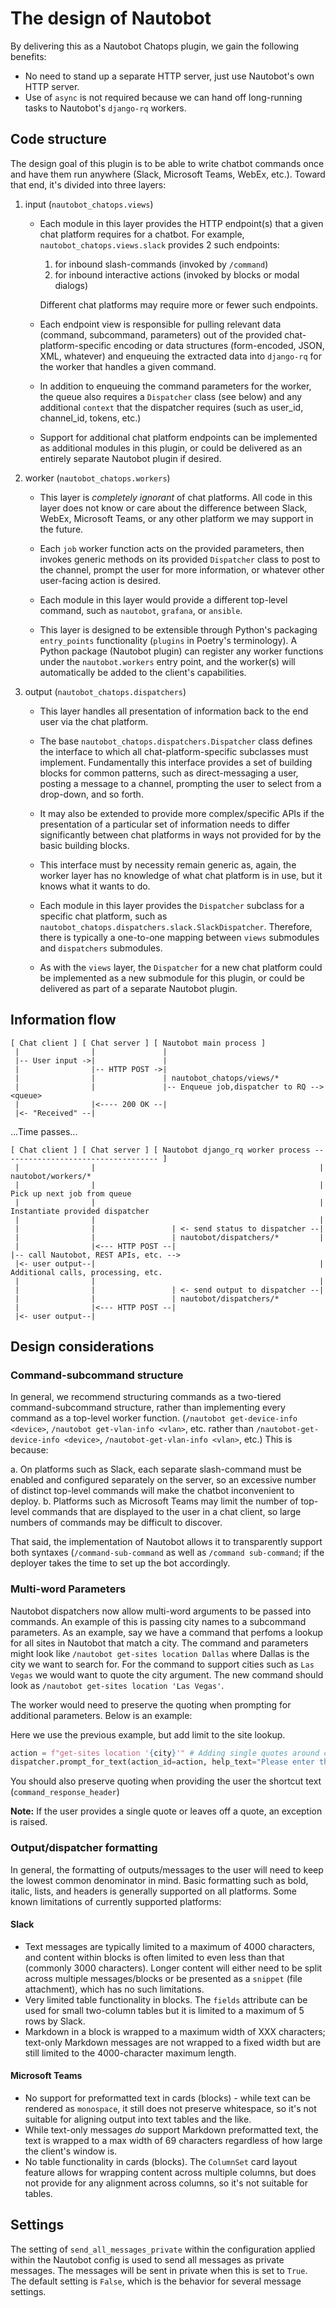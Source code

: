 # The design of Nautobot

By delivering this as a Nautobot Chatops plugin, we gain the following benefits:

- No need to stand up a separate HTTP server, just use Nautobot's own HTTP server.
- Use of `async` is not required because we can hand off long-running tasks to Nautobot's `django-rq` workers.

## Code structure

The design goal of this plugin is to be able to write chatbot commands once and have them run anywhere
(Slack, Microsoft Teams, WebEx, etc.). Toward that end, it's divided into three layers:

1. input (`nautobot_chatops.views`)

   - Each module in this layer provides the HTTP endpoint(s) that a given chat platform requires for a chatbot.
     For example, `nautobot_chatops.views.slack` provides 2 such endpoints:

     1. for inbound slash-commands (invoked by `/command`)
     2. for inbound interactive actions (invoked by blocks or modal dialogs)

     Different chat platforms may require more or fewer such endpoints.

   - Each endpoint view is responsible for pulling relevant data (command, subcommand, parameters) out of the
     provided chat-platform-specific encoding or data structures (form-encoded, JSON, XML, whatever) and enqueuing
     the extracted data into `django-rq` for the worker that handles a given command.

   - In addition to enqueuing the command parameters for the worker, the queue also requires a `Dispatcher` class
     (see below) and any additional `context` that the dispatcher requires (such as user_id, channel_id, tokens, etc.)

   - Support for additional chat platform endpoints can be implemented as additional modules in this plugin,
     or could be delivered as an entirely separate Nautobot plugin if desired.

2. worker (`nautobot_chatops.workers`)

   - This layer is *completely ignorant* of chat platforms. All code in this layer does not know or care about the
     difference between Slack, WebEx, Microsoft Teams, or any other platform we may support in the future.

   - Each `job` worker function acts on the provided parameters, then invokes generic methods on its provided
     `Dispatcher` class to post to the channel, prompt the user for more information, or whatever other user-facing
     action is desired.

   - Each module in this layer would provide a different top-level command, such as `nautobot`, `grafana`, or `ansible`.

   - This layer is designed to be extensible through Python's packaging `entry_points` functionality (`plugins` in
     Poetry's terminology). A Python package (Nautobot plugin) can register any worker functions under the `nautobot.workers` entry point,
     and the worker(s) will automatically be added to the client's capabilities.

3. output (`nautobot_chatops.dispatchers`)

   - This layer handles all presentation of information back to the end user via the chat platform.

   - The base `nautobot_chatops.dispatchers.Dispatcher` class defines the interface to which all chat-platform-specific
     subclasses must implement. Fundamentally this interface provides a set of building blocks for common patterns,
     such as direct-messaging a user, posting a message to a channel, prompting the user to select from a drop-down,
     and so forth.

   - It may also be extended to provide more complex/specific APIs if the presentation of a particular
     set of information needs to differ significantly between chat platforms in ways not provided for by the basic
     building blocks.

   - This interface must by necessity remain generic as, again, the worker layer has no knowledge of what chat platform
     is in use, but it knows what it wants to do.

   - Each module in this layer provides the `Dispatcher` subclass for a specific chat platform, such as
     `nautobot_chatops.dispatchers.slack.SlackDispatcher`. Therefore, there is typically a one-to-one mapping between
     `views` submodules and `dispatchers` submodules.

   - As with the `views` layer, the `Dispatcher` for a new chat platform could be implemented as a new submodule for
     this plugin, or could be delivered as part of a separate Nautobot plugin.

## Information flow

```
[ Chat client ] [ Chat server ] [ Nautobot main process ]
 |                |               |
 |-- User input ->|               |
 |                |-- HTTP POST ->|
 |                |               | nautobot_chatops/views/*
 |                |               |-- Enqueue job,dispatcher to RQ --> <queue>
 |                |<---- 200 OK --|
 |<- "Received" --|
```

...Time passes...

```
[ Chat client ] [ Chat server ] [ Nautobot django_rq worker process ----------------------------------- ]
 |                |                                                  | nautobot/workers/*
 |                |                                                  | Pick up next job from queue
 |                |                                                  | Instantiate provided dispatcher
 |                |                                                  |
 |                |                 | <- send status to dispatcher --|
 |                |                 | nautobot/dispatchers/*         |
 |                |<--- HTTP POST --|                                |-- call Nautobot, REST APIs, etc. -->
 |<- user output--|                                                  | Additional calls, processing, etc.
 |                |                                                  |
 |                |                 | <- send output to dispatcher --|
 |                |                 | nautobot/dispatchers/*
 |                |<--- HTTP POST --|
 |<- user output--|
```

## Design considerations

### Command-subcommand structure

In general, we recommend structuring commands as a two-tiered command-subcommand structure, rather than implementing
every command as a top-level worker function. (`/nautobot get-device-info <device>`, `/nautobot get-vlan-info <vlan>`, etc.
rather than `/nautobot-get-device-info <device>`, `/nautobot-get-vlan-info <vlan>`, etc.) This is because:

a. On platforms such as Slack, each separate slash-command must be enabled and configured separately on the server,
   so an excessive number of distinct top-level commands will make the chatbot inconvenient to deploy.
b. Platforms such as Microsoft Teams may limit the number of top-level commands that are displayed to the user in
   a chat client, so large numbers of commands may be difficult to discover.

That said, the implementation of Nautobot allows it to transparently support both syntaxes (`/command-sub-command` as
well as `/command sub-command`; if the deployer takes the time to set up the bot accordingly.

### Multi-word Parameters

Nautobot dispatchers now allow multi-word arguments to be passed into commands.  An example of this is passing city
names to a subcommand parameters.  As an example, say we have a command that perfoms a lookup for all sites in Nautobot
that match a city.  The command and parameters might look like `/nautobot get-sites location Dallas` where Dallas is the
city we want to search for.  For the command to support cities such as `Las Vegas` we would want to quote the city
argument.  The new command should look as `/nautobot get-sites location 'Las Vegas'`.  

The worker would need to preserve the quoting when prompting for additional parameters.  Below is an example:

Here we use the previous example, but add limit to the site lookup.
```Python
action = f"get-sites location '{city}'" # Adding single quotes around city to preserve quotes.
dispatcher.prompt_for_text(action_id=action, help_text="Please enter the maximum number of sites to return.", label="Number")
```

You should also preserve quoting when providing the user the shortcut text (`command_response_header`)

**Note:** If the user provides a single quote or leaves off a quote, an exception is raised.

### Output/dispatcher formatting

In general, the formatting of outputs/messages to the user will need to keep the lowest common denominator in mind.
Basic formatting such as bold, italic, lists, and headers is generally supported on all platforms.
Some known limitations of currently supported platforms:

#### Slack

- Text messages are typically limited to a maximum of 4000 characters, and content within blocks is often limited
  to even less than that (commonly 3000 characters).
  Longer content will either need to be split across multiple messages/blocks or be presented as a `snippet`
  (file attachment), which has no such limitations.
- Very limited table functionality in blocks. The `fields` attribute can be used for small two-column tables but it
  is limited to a maximum of 5 rows by Slack.
- Markdown in a block is wrapped to a maximum width of XXX characters; text-only Markdown messages are not
  wrapped to a fixed width but are still limited to the 4000-character maximum length.

#### Microsoft Teams

- No support for preformatted text in cards (blocks) - while text can be rendered as `monospace`, it still does not
  preserve whitespace, so it's not suitable for aligning output into text tables and the like.
- While text-only messages *do* support Markdown preformatted text, the text is wrapped to a max width of 69
  characters regardless of how large the client's window is.
- No table functionality in cards (blocks). The `ColumnSet` card layout feature allows for wrapping content across
  multiple columns, but does not provide for any alignment across columns, so it's not suitable for tables.

## Settings

The setting of `send_all_messages_private` within the configuration applied within the Nautobot config is used to send all messages as private messages. The messages will be sent in private when this is set to `True`. The default setting is `False`, which is the behavior for several message settings.
